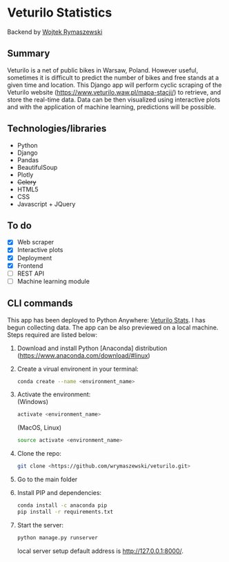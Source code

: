 # Veturilo Statistics

Backend by [Wojtek Rymaszewski](https://github.com/wrymaszewski)

## Summary
Veturilo is a net of public bikes in Warsaw, Poland. However useful, sometimes it is difficult to predict the number of bikes and free stands at a given time and location. This Django app will perform cyclic scraping of the Veturilo website (https://www.veturilo.waw.pl/mapa-stacji/) to retrieve, and store the real-time data. Data can be then visualized using interactive plots and with the application of machine learning, predictions will be possible.

## Technologies/libraries
* Python
* Django
* Pandas
* BeautifulSoup
* Plotly
* ~~Celery~~
* HTML5
* CSS
* Javascript + JQuery

## To do
- [x] Web scraper
- [x] Interactive plots
- [x] Deployment
- [x] Frontend
- [ ] REST API
- [ ] Machine learning module

## CLI commands
This app has been deployed to Python Anywhere: [Veturilo Stats](http://wrymaszewski.pythonanywhere.com).
I has begun collecting data.
The app can be also previewed on a local machine. Steps required are listed below:

1. Download and install Python [Anaconda] distribution (https://www.anaconda.com/download/#linux)
2. Create a virual environent in your terminal:
    ```bash
    conda create --name <environment_name>
    ```
    <!-- do not delete that slash below! -->
3. Activate the environment:\
    (Windows)
    ```bash
    activate <environment_name>
    ```
    (MacOS, Linux)
    ```bash
    source activate <environment_name>
    ```
4. Clone the repo:
    ```bash
    git clone <https://github.com/wrymaszewski/veturilo.git>
    ```
5. Go to the main folder

6. Install PIP and dependencies:
    ```bash
    conda install -c anaconda pip
    pip install -r requirements.txt
    ```
7. Start the server:
    ```bash
    python manage.py runserver
    ```
    local server setup default address is <http://127.0.0.1:8000/>.
